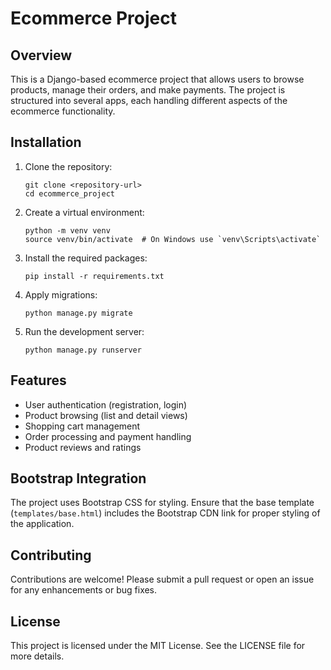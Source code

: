 # Ecommerce Project

## Overview
This is a Django-based ecommerce project that allows users to browse products, manage their orders, and make payments. The project is structured into several apps, each handling different aspects of the ecommerce functionality.

## Installation
1. Clone the repository:
   ```
   git clone <repository-url>
   cd ecommerce_project
   ```

2. Create a virtual environment:
   ```
   python -m venv venv
   source venv/bin/activate  # On Windows use `venv\Scripts\activate`
   ```

3. Install the required packages:
   ```
   pip install -r requirements.txt
   ```

4. Apply migrations:
   ```
   python manage.py migrate
   ```

5. Run the development server:
   ```
   python manage.py runserver
   ```

## Features
- User authentication (registration, login)
- Product browsing (list and detail views)
- Shopping cart management
- Order processing and payment handling
- Product reviews and ratings

## Bootstrap Integration
The project uses Bootstrap CSS for styling. Ensure that the base template (`templates/base.html`) includes the Bootstrap CDN link for proper styling of the application.

## Contributing
Contributions are welcome! Please submit a pull request or open an issue for any enhancements or bug fixes.

## License
This project is licensed under the MIT License. See the LICENSE file for more details.